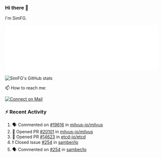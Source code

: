 ### Hi there 👋

I'm SimFG.

![Metrics](/metrics.plugin.followup.user.svg)

![SimFG's GitHub stats](https://github-readme-stats.vercel.app/api?username=SimFG&show_icons=true&theme=radical&count_private=true)

📫 How to reach me:

[![Connect on Mail](https://img.shields.io/badge/Ask%20me-anything-1abc9c.svg)](mailto:1142838399@qq.com)

### :zap: Recent Activity

<!--START_SECTION:activity-->
1. 🗣 Commented on [#19616](https://github.com/milvus-io/milvus/issues/19616) in [milvus-io/milvus](https://github.com/milvus-io/milvus)
2. 💪 Opened PR [#20101](https://github.com/milvus-io/milvus/pull/20101) in [milvus-io/milvus](https://github.com/milvus-io/milvus)
3. 💪 Opened PR [#14623](https://github.com/etcd-io/etcd/pull/14623) in [etcd-io/etcd](https://github.com/etcd-io/etcd)
4. ❗️ Closed issue [#254](https://github.com/samber/lo/issues/254) in [samber/lo](https://github.com/samber/lo)
5. 🗣 Commented on [#254](https://github.com/samber/lo/issues/254) in [samber/lo](https://github.com/samber/lo)
<!--END_SECTION:activity-->

